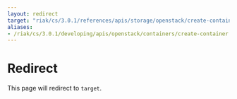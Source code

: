```yaml
---
layout: redirect
target: "riak/cs/3.0.1/references/apis/storage/openstack/create-container/"
aliases:
- /riak/cs/3.0.1/developing/apis/openstack/containers/create-container
---
```


# Redirect

This page will redirect to `target`.

